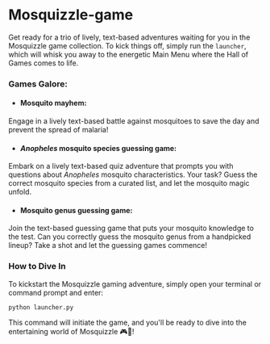 # Mosquizzle-game


Get ready for a trio of lively, text-based adventures waiting for you in the Mosquizzle game collection. To kick things off, simply run the `launcher`, which will whisk you away to the energetic Main Menu where the Hall of Games comes to life.

### Games Galore:

   - #### Mosquito mayhem:
   
Engage in a lively text-based battle against mosquitoes to save the day and prevent the spread of malaria!
   
   - #### _Anopheles_ mosquito species guessing game:
Embark on a lively text-based quiz adventure that prompts you with questions about _Anopheles_ mosquito characteristics. Your task? Guess the correct mosquito species from a curated list, and let the mosquito magic unfold.
   
   - #### Mosquito genus guessing game:
   
Join the text-based guessing game that puts your mosquito knowledge to the test. Can you correctly guess the mosquito genus from a handpicked lineup? Take a shot and let the guessing games commence!

### How to Dive In
To kickstart the Mosquizzle gaming adventure, simply open your terminal or command prompt and enter:

`python launcher.py`

This command will initiate the game, and you'll be ready to dive into the entertaining world of Mosquizzle 🎮🦟!
